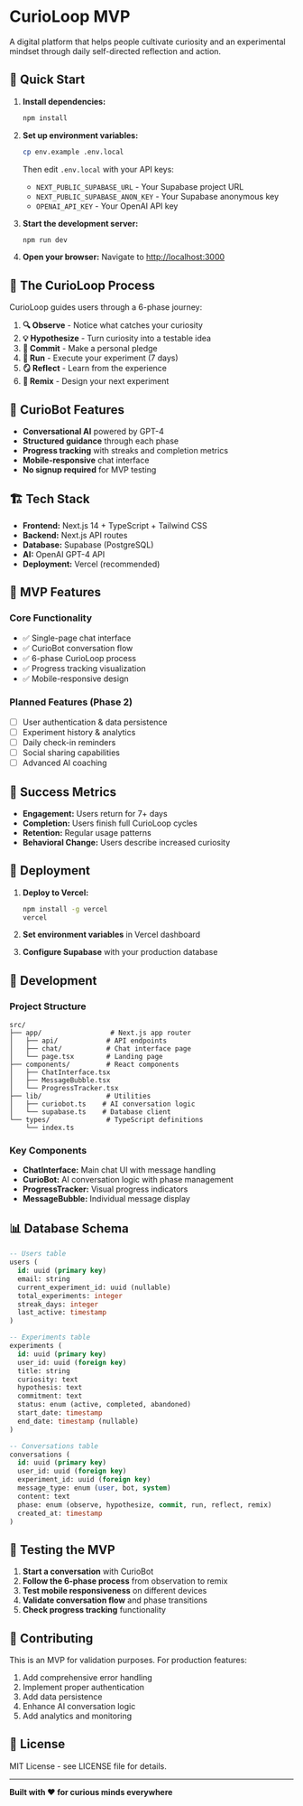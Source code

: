 # CurioLoop MVP

A digital platform that helps people cultivate curiosity and an experimental mindset through daily self-directed reflection and action.

## 🚀 Quick Start

1. **Install dependencies:**
   ```bash
   npm install
   ```

2. **Set up environment variables:**
   ```bash
   cp env.example .env.local
   ```
   
   Then edit `.env.local` with your API keys:
   - `NEXT_PUBLIC_SUPABASE_URL` - Your Supabase project URL
   - `NEXT_PUBLIC_SUPABASE_ANON_KEY` - Your Supabase anonymous key
   - `OPENAI_API_KEY` - Your OpenAI API key

3. **Start the development server:**
   ```bash
   npm run dev
   ```

4. **Open your browser:**
   Navigate to [http://localhost:3000](http://localhost:3000)

## 🧭 The CurioLoop Process

CurioLoop guides users through a 6-phase journey:

1. **🔍 Observe** - Notice what catches your curiosity
2. **💡 Hypothesize** - Turn curiosity into a testable idea
3. **📜 Commit** - Make a personal pledge
4. **🔄 Run** - Execute your experiment (7 days)
5. **🪞 Reflect** - Learn from the experience
6. **🧩 Remix** - Design your next experiment

## 🤖 CurioBot Features

- **Conversational AI** powered by GPT-4
- **Structured guidance** through each phase
- **Progress tracking** with streaks and completion metrics
- **Mobile-responsive** chat interface
- **No signup required** for MVP testing

## 🏗️ Tech Stack

- **Frontend:** Next.js 14 + TypeScript + Tailwind CSS
- **Backend:** Next.js API routes
- **Database:** Supabase (PostgreSQL)
- **AI:** OpenAI GPT-4 API
- **Deployment:** Vercel (recommended)

## 📱 MVP Features

### Core Functionality
- ✅ Single-page chat interface
- ✅ CurioBot conversation flow
- ✅ 6-phase CurioLoop process
- ✅ Progress tracking visualization
- ✅ Mobile-responsive design

### Planned Features (Phase 2)
- [ ] User authentication & data persistence
- [ ] Experiment history & analytics
- [ ] Daily check-in reminders
- [ ] Social sharing capabilities
- [ ] Advanced AI coaching

## 🎯 Success Metrics

- **Engagement:** Users return for 7+ days
- **Completion:** Users finish full CurioLoop cycles
- **Retention:** Regular usage patterns
- **Behavioral Change:** Users describe increased curiosity

## 🚀 Deployment

1. **Deploy to Vercel:**
   ```bash
   npm install -g vercel
   vercel
   ```

2. **Set environment variables** in Vercel dashboard

3. **Configure Supabase** with your production database

## 🔧 Development

### Project Structure
```
src/
├── app/                 # Next.js app router
│   ├── api/            # API endpoints
│   ├── chat/           # Chat interface page
│   └── page.tsx        # Landing page
├── components/         # React components
│   ├── ChatInterface.tsx
│   ├── MessageBubble.tsx
│   └── ProgressTracker.tsx
├── lib/                # Utilities
│   ├── curiobot.ts    # AI conversation logic
│   └── supabase.ts    # Database client
└── types/              # TypeScript definitions
    └── index.ts
```

### Key Components

- **ChatInterface:** Main chat UI with message handling
- **CurioBot:** AI conversation logic with phase management
- **ProgressTracker:** Visual progress indicators
- **MessageBubble:** Individual message display

## 📊 Database Schema

```sql
-- Users table
users (
  id: uuid (primary key)
  email: string
  current_experiment_id: uuid (nullable)
  total_experiments: integer
  streak_days: integer
  last_active: timestamp
)

-- Experiments table
experiments (
  id: uuid (primary key)
  user_id: uuid (foreign key)
  title: string
  curiosity: text
  hypothesis: text
  commitment: text
  status: enum (active, completed, abandoned)
  start_date: timestamp
  end_date: timestamp (nullable)
)

-- Conversations table
conversations (
  id: uuid (primary key)
  user_id: uuid (foreign key)
  experiment_id: uuid (foreign key)
  message_type: enum (user, bot, system)
  content: text
  phase: enum (observe, hypothesize, commit, run, reflect, remix)
  created_at: timestamp
)
```

## 🧪 Testing the MVP

1. **Start a conversation** with CurioBot
2. **Follow the 6-phase process** from observation to remix
3. **Test mobile responsiveness** on different devices
4. **Validate conversation flow** and phase transitions
5. **Check progress tracking** functionality

## 🤝 Contributing

This is an MVP for validation purposes. For production features:
1. Add comprehensive error handling
2. Implement proper authentication
3. Add data persistence
4. Enhance AI conversation logic
5. Add analytics and monitoring

## 📄 License

MIT License - see LICENSE file for details.

---

**Built with ❤️ for curious minds everywhere**